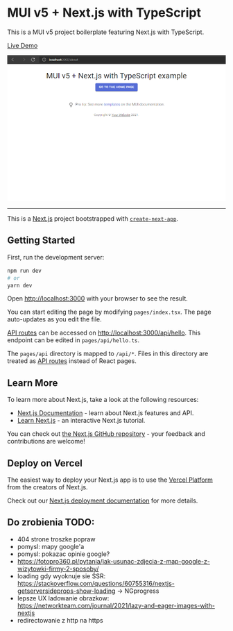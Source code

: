 # MUI v5 + Next.js with TypeScript

This is a MUI v5 project boilerplate featuring Next.js with TypeScript.

[Live Demo](https://next-mui-emotion.vercel.app)

![About Page](https://raw.githubusercontent.com/huydhoang/next-mui-emotion/main/screenshot/about.PNG)

---

This is a [Next.js](https://nextjs.org/) project bootstrapped with [`create-next-app`](https://github.com/vercel/next.js/tree/canary/packages/create-next-app).

## Getting Started

First, run the development server:

```bash
npm run dev
# or
yarn dev
```

Open [http://localhost:3000](http://localhost:3000) with your browser to see the result.

You can start editing the page by modifying `pages/index.tsx`. The page auto-updates as you edit the file.

[API routes](https://nextjs.org/docs/api-routes/introduction) can be accessed on [http://localhost:3000/api/hello](http://localhost:3000/api/hello). This endpoint can be edited in `pages/api/hello.ts`.

The `pages/api` directory is mapped to `/api/*`. Files in this directory are treated as [API routes](https://nextjs.org/docs/api-routes/introduction) instead of React pages.

## Learn More

To learn more about Next.js, take a look at the following resources:

- [Next.js Documentation](https://nextjs.org/docs) - learn about Next.js features and API.
- [Learn Next.js](https://nextjs.org/learn) - an interactive Next.js tutorial.

You can check out [the Next.js GitHub repository](https://github.com/vercel/next.js/) - your feedback and contributions are welcome!

## Deploy on Vercel

The easiest way to deploy your Next.js app is to use the [Vercel Platform](https://vercel.com/new?utm_medium=default-template&filter=next.js&utm_source=create-next-app&utm_campaign=create-next-app-readme) from the creators of Next.js.

Check out our [Next.js deployment documentation](https://nextjs.org/docs/deployment) for more details.

## Do zrobienia TODO:

- 404 strone troszke popraw
- pomysl: mapy google'a
- pomysl: pokazac opinie google?
- https://fotopro360.pl/pytania/jak-usunac-zdjecia-z-map-google-z-wizytowki-firmy-2-sposoby/
- loading gdy wyoknuje sie SSR: https://stackoverflow.com/questions/60755316/nextjs-getserversideprops-show-loading -> NGprogress
- lepsze UX ladowanie obrazkow: https://networkteam.com/journal/2021/lazy-and-eager-images-with-nextjs
- redirectowanie z http na https
